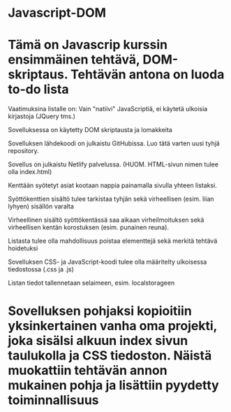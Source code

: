 # Javascript-DOM
# Tämä on Javascrip kurssin ensimmäinen tehtävä, DOM-skriptaus. Tehtävän antona on luoda to-do lista

Vaatimuksina listalle on:
Vain "natiivi" JavaScriptiä, ei käytetä ulkoisia kirjastoja  (JQuery tms.)

Sovelluksessa on käytetty DOM skriptausta ja lomakkeita 

Sovelluksen lähdekoodi on julkaistu GitHubissa. Luo tätä varten uusi tyhjä repository. 

Sovellus on julkaistu Netlify palvelussa.  (HUOM. HTML-sivun nimen tulee olla index.html)

Kenttään syötetyt asiat kootaan nappia painamalla sivulla yhteen listaksi.  

Syöttökenttien sisältö tulee tarkistaa tyhjän sekä virheellisen (esim. liian lyhyen) sisällön varalta

Virheellinen sisältö syöttökentässä saa aikaan virheilmoituksen sekä virheellisen kentän korostuksen (esim. punainen reuna).

Listasta tulee olla mahdollisuus poistaa elementtejä sekä merkitä tehtävä hoidetuksi

Sovelluksen CSS- ja JavaScript-koodi tulee olla määritelty ulkoisessa tiedostossa (.css ja .js)

Listan tiedot tallennetaan selaimeen, esim. localstorageen

# Sovelluksen pohjaksi kopioitiin yksinkertainen vanha oma projekti, joka sisälsi alkuun index sivun taulukolla ja CSS tiedoston. Näistä muokattiin tehtävän annon mukainen pohja ja lisättiin pyydetty toiminnallisuus

